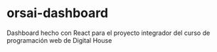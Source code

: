 # orsai-dashboard
Dashboard hecho con React para el proyecto integrador del curso de programación web de Digital House
